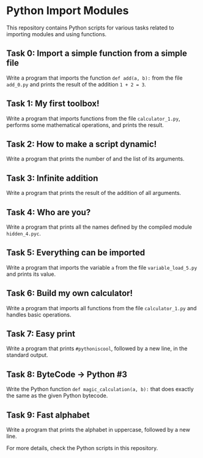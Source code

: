 # Python Import Modules

This repository contains Python scripts for various tasks related to importing modules and using functions.

## Task 0: Import a simple function from a simple file

Write a program that imports the function `def add(a, b):` from the file `add_0.py` and prints the result of the addition `1 + 2 = 3`.

## Task 1: My first toolbox!

Write a program that imports functions from the file `calculator_1.py`, performs some mathematical operations, and prints the result.

## Task 2: How to make a script dynamic!

Write a program that prints the number of and the list of its arguments.

## Task 3: Infinite addition

Write a program that prints the result of the addition of all arguments.

## Task 4: Who are you?

Write a program that prints all the names defined by the compiled module `hidden_4.pyc`.

## Task 5: Everything can be imported

Write a program that imports the variable `a` from the file `variable_load_5.py` and prints its value.

## Task 6: Build my own calculator!

Write a program that imports all functions from the file `calculator_1.py` and handles basic operations.

## Task 7: Easy print

Write a program that prints `#pythoniscool`, followed by a new line, in the standard output.

## Task 8: ByteCode -> Python #3

Write the Python function `def magic_calculation(a, b):` that does exactly the same as the given Python bytecode.

## Task 9: Fast alphabet

Write a program that prints the alphabet in uppercase, followed by a new line.

For more details, check the Python scripts in this repository.

